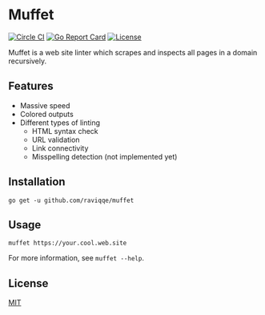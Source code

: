 # Muffet

[![Circle CI](https://img.shields.io/circleci/project/github/raviqqe/muffet.svg?style=flat-square)](https://circleci.com/gh/raviqqe/muffet)
[![Go Report Card](https://goreportcard.com/badge/github.com/raviqqe/muffet?style=flat-square)](https://goreportcard.com/report/github.com/raviqqe/muffet)
[![License](https://img.shields.io/github/license/raviqqe/muffet.svg?style=flat-square)](LICENSE)

Muffet is a web site linter which scrapes and inspects all pages in a domain
recursively.

## Features

- Massive speed
- Colored outputs
- Different types of linting
  - HTML syntax check
  - URL validation
  - Link connectivity
  - Misspelling detection (not implemented yet)

## Installation

```
go get -u github.com/raviqqe/muffet
```

## Usage

```
muffet https://your.cool.web.site
```

For more information, see `muffet --help`.

## License

[MIT](LICENSE)
